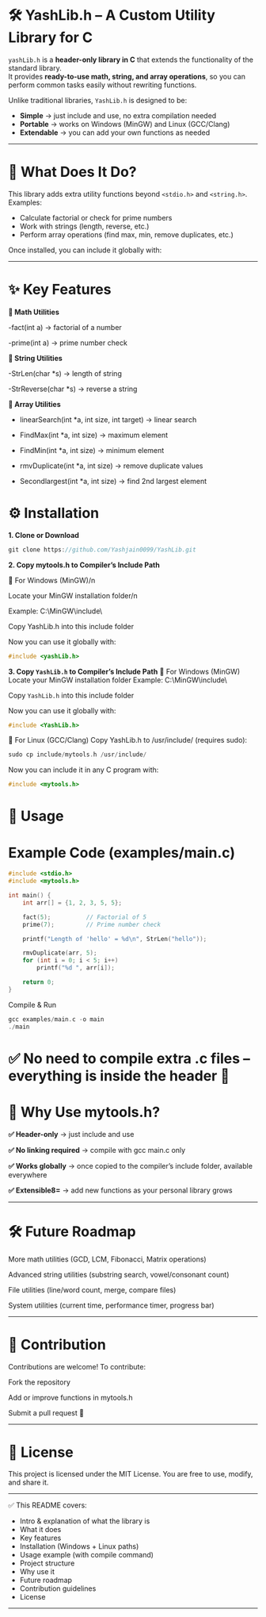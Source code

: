 
# 🛠️ YashLib.h – A Custom Utility Library for C

`yashLib.h` is a **header-only library in C** that extends the functionality of the standard library.  
It provides **ready-to-use math, string, and array operations**, so you can perform common tasks easily without rewriting functions.  

Unlike traditional libraries, `YashLib.h` is designed to be:
- **Simple** → just include and use, no extra compilation needed  
- **Portable** → works on Windows (MinGW) and Linux (GCC/Clang)  
- **Extendable** → you can add your own functions as needed  

---

# 📖 What Does It Do?

This library adds extra utility functions beyond `<stdio.h>` and `<string.h>`.  
Examples:
- Calculate factorial or check for prime numbers  
- Work with strings (length, reverse, etc.)  
- Perform array operations (find max, min, remove duplicates, etc.)  

Once installed, you can include it globally with:

----

# ✨ Key Features
**🔹 Math Utilities**

-fact(int a) → factorial of a number

-prime(int a) → prime number check

**🔹 String Utilities**

-StrLen(char *s) → length of string

-StrReverse(char *s) → reverse a string

**🔹 Array Utilities**

- linearSearch(int *a, int size, int target) → linear search

- FindMax(int *a, int size) → maximum element

- FindMin(int *a, int size) → minimum element

- rmvDuplicate(int *a, int size) → remove duplicate values

- Secondlargest(int *a, int size) → find 2nd largest element


# ⚙️ Installation
**1. Clone or Download**
```c
git clone https://github.com/Yashjain0099/YashLib.git
```
**2. Copy mytools.h to Compiler’s Include Path**

🔹 For Windows (MinGW)/n

   Locate your MinGW installation folder/n

   Example: C:\MinGW\include\

Copy YashLib.h into this include folder

Now you can use it globally with:
```c
#include <yashLib.h>
```
**3. Copy `YashLib.h` to Compiler’s Include Path**
🔹 For Windows (MinGW)
Locate your MinGW installation folder
Example: C:\MinGW\include\

Copy `YashLib.h` into this include folder

Now you can use it globally with:
```c
#include <YashLib.h>
```
🔹 For Linux (GCC/Clang)
Copy YashLib.h to /usr/include/ (requires sudo):
```c
sudo cp include/mytools.h /usr/include/
```
Now you can include it in any C program with:
```c
#include <mytools.h>
```
# 🚀 Usage
# Example Code (examples/main.c)
```c
#include <stdio.h>
#include <mytools.h>

int main() {
    int arr[] = {1, 2, 3, 5, 5};

    fact(5);          // Factorial of 5
    prime(7);         // Prime number check

    printf("Length of 'hello' = %d\n", StrLen("hello"));

    rmvDuplicate(arr, 5);
    for (int i = 0; i < 5; i++)
        printf("%d ", arr[i]);

    return 0;
}
```
Compile & Run
```c
gcc examples/main.c -o main
./main
```
# ✅ No need to compile extra .c files – everything is inside the header 🎉

# 📌 Why Use mytools.h?
**✅ Header-only** → just include and use

**✅ No linking required** → compile with gcc main.c only

**✅ Works globally** → once copied to the compiler’s include folder, available everywhere

**✅ Extensible8=** → add new functions as your personal library grows

---

# 🛠️ Future Roadmap
More math utilities (GCD, LCM, Fibonacci, Matrix operations)

Advanced string utilities (substring search, vowel/consonant count)

File utilities (line/word count, merge, compare files)

System utilities (current time, performance timer, progress bar)

---

# 🤝 Contribution
Contributions are welcome!
To contribute:

Fork the repository

Add or improve functions in mytools.h

Submit a pull request 🚀

---

# 📜 License
This project is licensed under the MIT License.
You are free to use, modify, and share it.

---

✅ This README covers:  
- Intro & explanation of what the library is  
- What it does  
- Key features  
- Installation (Windows + Linux paths)  
- Usage example (with compile command)  
- Project structure  
- Why use it  
- Future roadmap  
- Contribution guidelines  
- License  

---
